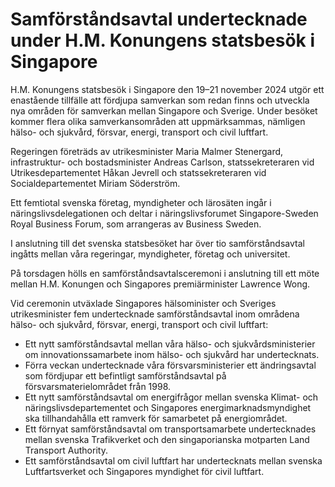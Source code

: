 # Samförståndsavtal undertecknade under H.M. Konungens statsbesök i Singapore

H.M. Konungens statsbesök i Singapore den 19–21 november 2024 utgör ett enastående tillfälle att fördjupa samverkan som redan finns och utveckla nya områden för samverkan mellan Singapore och Sverige. Under besöket kommer flera olika samverkansområden att uppmärksammas, nämligen hälso- och sjukvård, försvar, energi, transport och civil luftfart.

Regeringen företräds av utrikesminister Maria Malmer Stenergard, infrastruktur- och bostadsminister Andreas Carlson, statssekreteraren vid Utrikesdepartementet Håkan Jevrell och statssekreteraren vid Socialdepartementet Miriam Söderström.

Ett femtiotal svenska företag, myndigheter och lärosäten ingår i näringslivsdelegationen och deltar i näringslivsforumet Singapore-Sweden Royal Business Forum, som arrangeras av Business Sweden.

I anslutning till det svenska statsbesöket har över tio samförståndsavtal ingåtts mellan våra regeringar, myndigheter, företag och universitet.

På torsdagen hölls en samförståndsavtalsceremoni i anslutning till ett möte mellan H.M. Konungen och Singapores premiärminister Lawrence Wong.

Vid ceremonin utväxlade Singapores hälsominister och Sveriges utrikesminister fem undertecknade samförståndsavtal inom områdena hälso- och sjukvård, försvar, energi, transport och civil luftfart:

* Ett nytt samförståndsavtal mellan våra hälso- och sjukvårdsministerier om innovationssamarbete inom hälso- och sjukvård har undertecknats.
* Förra veckan undertecknade våra försvarsministerier ett ändringsavtal som fördjupar ett befintligt samförståndsavtal på försvarsmaterielområdet från 1998.
* Ett nytt samförståndsavtal om energifrågor mellan svenska Klimat- och näringslivsdepartementet och Singapores energimarknadsmyndighet ska tillhandahålla ett ramverk för samarbetet på energiområdet.
* Ett förnyat samförståndsavtal om transportsamarbete undertecknades mellan svenska Trafikverket och den singaporianska motparten Land Transport Authority.
* Ett samförståndsavtal om civil luftfart har undertecknats mellan svenska Luftfartsverket och Singapores myndighet för civil luftfart.

